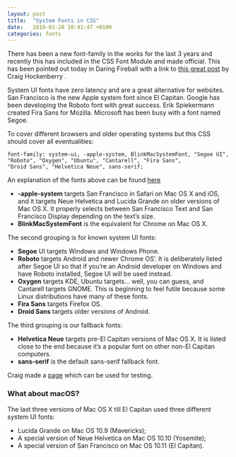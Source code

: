 ```yaml
---
layout: post
title:  "System Fonts in CSS"
date:   2018-03-28 10:41:47 +0100
categories: fonts
---
```


There has been a new font-family in the works for the last 3 years and recently this has included in the CSS Font Module and made official.
This has been pointed out today in Daring Fireball with a link to [this great post](https://furbo.org/2018/03/28/system-fonts-in-css/) by Craig Hockenberry .

System UI fonts have zero latency and are a great alternative for websites.
San Francisco is the new Apple system font since El Capitan.
Google has been developing the Roboto font with great success. 
Erik Spiekermann created Fira Sans for Mozilla. 
Microsoft has been busy with a font named Segoe. 

To cover different browsers and older operating systems but this CSS should cover all eventualities:

    font-family: system-ui, -apple-system, BlinkMacSystemFont, "Segoe UI",
    "Roboto", "Oxygen", "Ubuntu", "Cantarell", "Fira Sans",
    "Droid Sans", "Helvetica Neue", sans-serif;
    
An explanation of the fonts above can be found [here](https://www.smashingmagazine.com/2015/11/using-system-ui-fonts-practical-guide/) 

* **-apple-system** targets San Francisco in Safari on Mac OS X and iOS, and it targets Neue Helvetica and Lucida Grande on older versions of Mac OS X. It properly selects between San Francisco Text and San Francisco Display depending on the text’s size.
* **BlinkMacSystemFont** is the equivalent for Chrome on Mac OS X.

The second grouping is for known system UI fonts:
* **Segoe** UI targets Windows and Windows Phone.
* **Roboto** targets Android and newer Chrome OS’. It is deliberately listed after Segoe UI so that if you’re an Android developer on Windows and have Roboto installed, Segoe UI will be used instead.
* **Oxygen** targets KDE, Ubuntu targets… well, you can guess, and Cantarell targets GNOME. This is beginning to feel futile because some Linux distributions have many of these fonts.
* **Fira Sans** targets Firefox OS.
* **Droid Sans** targets older versions of Android.

The third grouping is our fallback fonts:
* **Helvetica Neue** targets pre-El Capitan versions of Mac OS X. It is listed close to the end because it’s a popular font on other non-El Capitan computers.
* **sans-serif** is the default sans-serif fallback font.

Craig made a [page](http://furbo.org/stuff/systemfonts-new.html) which can be used for testing.


### What about macOS?
The last three versions of Mac OS X till El Capitan used three different system UI fonts: 
* Lucida Grande on Mac OS 10.9 (Mavericks); 
* A special version of Neue Helvetica on Mac OS 10.10 (Yosemite); 
* A special version of San Francisco on Mac OS 10.11 (El Capitan).
 
 

